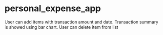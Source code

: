 # personal_expense_app
User can add items with transaction amount and date.
Transaction summary is showed using bar chart.
User can delete item from list
